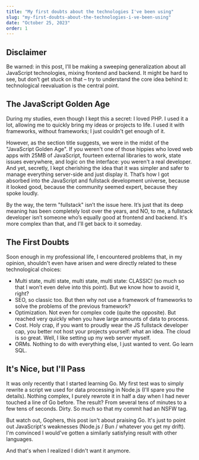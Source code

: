 ```yaml
---
title: "My first doubts about the technologies I've been using"
slug: "my-first-doubts-about-the-technologies-i-ve-been-using"
date: "October 25, 2023"
order: 1
---
```


## Disclaimer

Be warned: in this post, I'll be making a sweeping generalization about all JavaScript technologies, mixing frontend and backend. It might be hard to see, but don’t get stuck on that – try to understand the core idea behind it: technological reevaluation is the central point.

## The JavaScript Golden Age

During my studies, even though I kept this a secret: I loved PHP. I used it a lot, allowing me to quickly bring my ideas or projects to life. I used it with frameworks, without frameworks; I just couldn't get enough of it.

However, as the section title suggests, we were in the midst of the "JavaScript Golden Age". If you weren't one of those hippies who loved web apps with 25MB of JavaScript, fourteen external libraries to work, state issues everywhere, and logic on the interface: you weren't a real developer. And yet, secretly, I kept cherishing the idea that it was simpler and safer to manage everything server-side and just display it. That’s how I got absorbed into the JavaScript and fullstack development universe, because it looked good, because the community seemed expert, because they spoke loudly.

By the way, the term "fullstack" isn’t the issue here. It’s just that its deep meaning has been completely lost over the years, and NO, to me, a fullstack developer isn’t someone who’s equally good at frontend and backend. It's more complex than that, and I'll get back to it someday.

## The First Doubts

Soon enough in my professional life, I encountered problems that, in my opinion, shouldn't even have arisen and were directly related to these technological choices:

- Multi state, multi state, multi state, multi state: CLASSIC! (so much so that I won’t even delve into this point). But we know how to avoid it, right?
- SEO, so classic too. But then why not use a framework of frameworks to solve the problems of the previous framework?
- Optimization. Not even for complex code (quite the opposite). But reached very quickly when you have large amounts of data to process.
- Cost. Holy crap, if you want to proudly wear the JS fullstack developer cap, you better not host your projects yourself: what an idea. The cloud is so great. Well, I like setting up my web server myself.
- ORMs. Nothing to do with everything else, I just wanted to vent. Go learn SQL.

## It's Nice, but I'll Pass

It was only recently that I started learning Go. My first test was to simply rewrite a script we used for data processing in Node.js (I'll spare you the details). Nothing complex, I purely rewrote it in half a day when I had never touched a line of Go before. The result? From several tens of minutes to a few tens of seconds. Dirty. So much so that my commit had an NSFW tag.

But watch out, Gophers, this post isn't about praising Go. It's just to point out JavaScript's weaknesses (Node.js / Bun / whatever you get my drift). I'm convinced I would've gotten a similarly satisfying result with other languages.

And that's when I realized I didn't want it anymore.